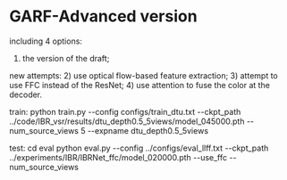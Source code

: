 # GARF-Advanced version
including 4 options: 
1) the version of the draft;
   
new attempts:
2) use optical flow-based feature extraction;
3) attempt to use FFC instead of the ResNet;
4) use attention to fuse the color at the decoder.

train:
python train.py --config configs/train_dtu.txt --ckpt_path ../code/IBR_vsr/results/dtu_depth0.5_5views/model_045000.pth --num_source_views 5 --expname dtu_depth0.5_5views

test:
cd eval
python eval.py --config ../configs/eval_llff.txt --ckpt_path ../experiments/IBR/IBRNet_ffc/model_020000.pth --use_ffc --num_source_views
